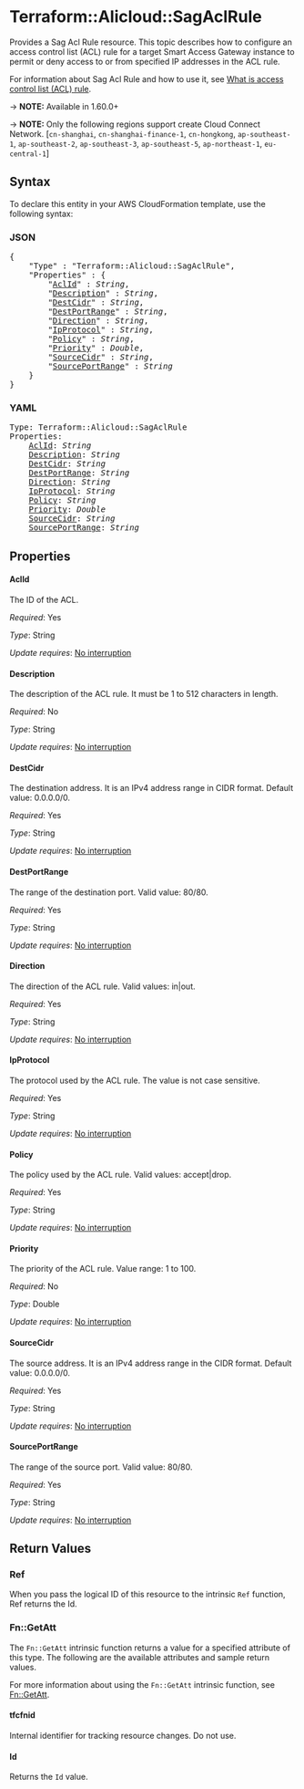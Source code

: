 # Terraform::Alicloud::SagAclRule

Provides a Sag Acl Rule resource. This topic describes how to configure an access control list (ACL) rule for a target Smart Access Gateway instance to permit or deny access to or from specified IP addresses in the ACL rule.

For information about Sag Acl Rule and how to use it, see [What is access control list (ACL) rule](https://www.alibabacloud.com/help/doc-detail/111483.htm).

-> **NOTE:** Available in 1.60.0+

-> **NOTE:** Only the following regions support create Cloud Connect Network. [`cn-shanghai`, `cn-shanghai-finance-1`, `cn-hongkong`, `ap-southeast-1`, `ap-southeast-2`, `ap-southeast-3`, `ap-southeast-5`, `ap-northeast-1`, `eu-central-1`]

## Syntax

To declare this entity in your AWS CloudFormation template, use the following syntax:

### JSON

<pre>
{
    "Type" : "Terraform::Alicloud::SagAclRule",
    "Properties" : {
        "<a href="#aclid" title="AclId">AclId</a>" : <i>String</i>,
        "<a href="#description" title="Description">Description</a>" : <i>String</i>,
        "<a href="#destcidr" title="DestCidr">DestCidr</a>" : <i>String</i>,
        "<a href="#destportrange" title="DestPortRange">DestPortRange</a>" : <i>String</i>,
        "<a href="#direction" title="Direction">Direction</a>" : <i>String</i>,
        "<a href="#ipprotocol" title="IpProtocol">IpProtocol</a>" : <i>String</i>,
        "<a href="#policy" title="Policy">Policy</a>" : <i>String</i>,
        "<a href="#priority" title="Priority">Priority</a>" : <i>Double</i>,
        "<a href="#sourcecidr" title="SourceCidr">SourceCidr</a>" : <i>String</i>,
        "<a href="#sourceportrange" title="SourcePortRange">SourcePortRange</a>" : <i>String</i>
    }
}
</pre>

### YAML

<pre>
Type: Terraform::Alicloud::SagAclRule
Properties:
    <a href="#aclid" title="AclId">AclId</a>: <i>String</i>
    <a href="#description" title="Description">Description</a>: <i>String</i>
    <a href="#destcidr" title="DestCidr">DestCidr</a>: <i>String</i>
    <a href="#destportrange" title="DestPortRange">DestPortRange</a>: <i>String</i>
    <a href="#direction" title="Direction">Direction</a>: <i>String</i>
    <a href="#ipprotocol" title="IpProtocol">IpProtocol</a>: <i>String</i>
    <a href="#policy" title="Policy">Policy</a>: <i>String</i>
    <a href="#priority" title="Priority">Priority</a>: <i>Double</i>
    <a href="#sourcecidr" title="SourceCidr">SourceCidr</a>: <i>String</i>
    <a href="#sourceportrange" title="SourcePortRange">SourcePortRange</a>: <i>String</i>
</pre>

## Properties

#### AclId

The ID of the ACL.

_Required_: Yes

_Type_: String

_Update requires_: [No interruption](https://docs.aws.amazon.com/AWSCloudFormation/latest/UserGuide/using-cfn-updating-stacks-update-behaviors.html#update-no-interrupt)

#### Description

The description of the ACL rule. It must be 1 to 512 characters in length.

_Required_: No

_Type_: String

_Update requires_: [No interruption](https://docs.aws.amazon.com/AWSCloudFormation/latest/UserGuide/using-cfn-updating-stacks-update-behaviors.html#update-no-interrupt)

#### DestCidr

The destination address. It is an IPv4 address range in CIDR format. Default value: 0.0.0.0/0.

_Required_: Yes

_Type_: String

_Update requires_: [No interruption](https://docs.aws.amazon.com/AWSCloudFormation/latest/UserGuide/using-cfn-updating-stacks-update-behaviors.html#update-no-interrupt)

#### DestPortRange

The range of the destination port. Valid value: 80/80.

_Required_: Yes

_Type_: String

_Update requires_: [No interruption](https://docs.aws.amazon.com/AWSCloudFormation/latest/UserGuide/using-cfn-updating-stacks-update-behaviors.html#update-no-interrupt)

#### Direction

The direction of the ACL rule. Valid values: in|out.

_Required_: Yes

_Type_: String

_Update requires_: [No interruption](https://docs.aws.amazon.com/AWSCloudFormation/latest/UserGuide/using-cfn-updating-stacks-update-behaviors.html#update-no-interrupt)

#### IpProtocol

The protocol used by the ACL rule. The value is not case sensitive.

_Required_: Yes

_Type_: String

_Update requires_: [No interruption](https://docs.aws.amazon.com/AWSCloudFormation/latest/UserGuide/using-cfn-updating-stacks-update-behaviors.html#update-no-interrupt)

#### Policy

The policy used by the ACL rule. Valid values: accept|drop.

_Required_: Yes

_Type_: String

_Update requires_: [No interruption](https://docs.aws.amazon.com/AWSCloudFormation/latest/UserGuide/using-cfn-updating-stacks-update-behaviors.html#update-no-interrupt)

#### Priority

The priority of the ACL rule. Value range: 1 to 100.

_Required_: No

_Type_: Double

_Update requires_: [No interruption](https://docs.aws.amazon.com/AWSCloudFormation/latest/UserGuide/using-cfn-updating-stacks-update-behaviors.html#update-no-interrupt)

#### SourceCidr

The source address. It is an IPv4 address range in the CIDR format. Default value: 0.0.0.0/0.

_Required_: Yes

_Type_: String

_Update requires_: [No interruption](https://docs.aws.amazon.com/AWSCloudFormation/latest/UserGuide/using-cfn-updating-stacks-update-behaviors.html#update-no-interrupt)

#### SourcePortRange

The range of the source port. Valid value: 80/80.

_Required_: Yes

_Type_: String

_Update requires_: [No interruption](https://docs.aws.amazon.com/AWSCloudFormation/latest/UserGuide/using-cfn-updating-stacks-update-behaviors.html#update-no-interrupt)

## Return Values

### Ref

When you pass the logical ID of this resource to the intrinsic `Ref` function, Ref returns the Id.

### Fn::GetAtt

The `Fn::GetAtt` intrinsic function returns a value for a specified attribute of this type. The following are the available attributes and sample return values.

For more information about using the `Fn::GetAtt` intrinsic function, see [Fn::GetAtt](https://docs.aws.amazon.com/AWSCloudFormation/latest/UserGuide/intrinsic-function-reference-getatt.html).

#### tfcfnid

Internal identifier for tracking resource changes. Do not use.

#### Id

Returns the <code>Id</code> value.

